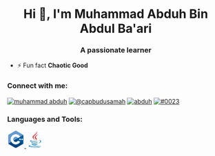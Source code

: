<h1 align="center">Hi 👋, I'm Muhammad Abduh Bin Abdul Ba'ari</h1>
<h3 align="center">A passionate learner</h3>

- ⚡ Fun fact **Chaotic Good**

<h3 align="left">Connect with me:</h3>
<p align="left">
<a href="https://fb.com/muhammad abduh" target="blank"><img align="center" src="https://raw.githubusercontent.com/rahuldkjain/github-profile-readme-generator/master/src/images/icons/Social/facebook.svg" alt="muhammad abduh" height="30" width="40" /></a>
<a href="https://instagram.com/@capbudusamah" target="blank"><img align="center" src="https://raw.githubusercontent.com/rahuldkjain/github-profile-readme-generator/master/src/images/icons/Social/instagram.svg" alt="@capbudusamah" height="30" width="40" /></a>
<a href="https://www.youtube.com/c/abduh" target="blank"><img align="center" src="https://raw.githubusercontent.com/rahuldkjain/github-profile-readme-generator/master/src/images/icons/Social/youtube.svg" alt="abduh" height="30" width="40" /></a>
<a href="https://discord.gg/#0023" target="blank"><img align="center" src="https://raw.githubusercontent.com/rahuldkjain/github-profile-readme-generator/master/src/images/icons/Social/discord.svg" alt="#0023" height="30" width="40" /></a>
</p>

<h3 align="left">Languages and Tools:</h3>
<p align="left"> <a href="https://www.w3schools.com/cpp/" target="_blank" rel="noreferrer"> <img src="https://raw.githubusercontent.com/devicons/devicon/master/icons/cplusplus/cplusplus-original.svg" alt="cplusplus" width="40" height="40"/> </a> <a href="https://www.java.com" target="_blank" rel="noreferrer"> <img src="https://raw.githubusercontent.com/devicons/devicon/master/icons/java/java-original.svg" alt="java" width="40" height="40"/> </a> </p>

